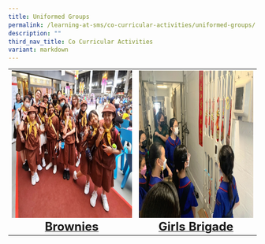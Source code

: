 ```yaml
---
title: Uniformed Groups
permalink: /learning-at-sms/co-curricular-activities/uniformed-groups/
description: ""
third_nav_title: Co Curricular Activities
variant: markdown
---
```

<table>
<tbody><tr>
		<td><a href="/learning-at-sms/co-curricular-activities/brownies/"><img alt="brownies" src="/images/CCAs/Brownies/World_Thinking_Day_2024.jpg" style="width:450px;height:300px;"><b></b><center><font size="5"><b>Brownies</b></font></center></a></td>
<td><a href="/learning-at-sms/co-curricular-activities/girls-brigade/"><img alt="gbrigade" src="/images/CCAs/Girls%20Brigade/gb%20pic%208.jpg" style="width:450px;height:300px;"><center><font size="5"><b>Girls Brigade</b></font></center></a></td>
</tr>
	</tbody></table>